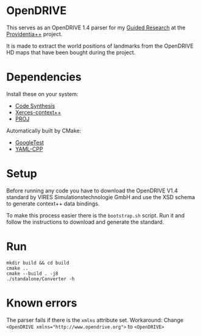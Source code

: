 # OpenDRIVE

This serves as an OpenDRIVE 1.4 parser for my [Guided Research](https://github.com/Brucknem/GuidedResearch) at the
[Providentia++](https://innovation-mobility.com/) project.

It is made to extract the world positions of landmarks from the OpenDRIVE HD maps that have been bought during the
project.

# Dependencies

Install these on your system:

- [Code Synthesis](https://www.codesynthesis.com/products/xsd/download.xhtml)
- [Xerces-context++](https://xerces.apache.org/xerces-c/download.cgi)
- [PROJ](https://proj.org/)

Automatically built by CMake:

- [GoogleTest](https://github.com/google/googletest.git)
- [YAML-CPP](https://github.com/jbeder/yaml-cpp)

# Setup

Before running any code you have to download the OpenDRIVE V1.4 standard by VIRES Simulationstechnologie GmbH and use
the XSD schema to generate context++ data bindings.

To make this process easier there is the `bootstrap.sh` script. Run it and follow the instructions to download and
generate the standard.

# Run
```shell
mkdir build && cd build
cmake ..
cmake --build . -j8
./standalone/Converter -h
```

# Known errors
The parser fails if there is the `xmlns` attribute set. 
Workaround: Change `<OpenDRIVE xmlns="http://www.opendrive.org">` to `<OpenDRIVE>`
